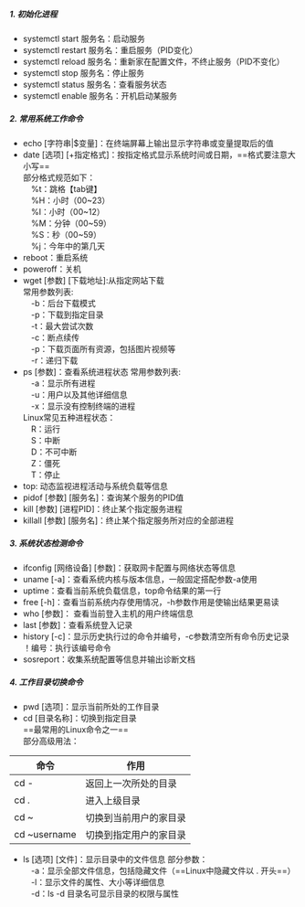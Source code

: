 ##### 1. 初始化进程
* systemctl start 服务名：启动服务
* systemctl restart 服务名：重启服务（PID变化）
* systemctl reload 服务名：重新家在配置文件，不终止服务（PID不变化）
* systemctl stop 服务名：停止服务
* systemctl status 服务名：查看服务状态
* systemctl enable 服务名：开机启动某服务

##### 2. 常用系统工作命令
* echo [字符串|$变量]：在终端屏幕上输出显示字符串或变量提取后的值
* date [选项] [+指定格式]：按指定格式显示系统时间或日期，==格式要注意大小写==  
部分格式规范如下：  
　%t：跳格【tab键】  
　%H：小时（00~23）  
　%I：小时（00~12）  
　%M：分钟（00~59）  
　%S：秒（00~59）  
　%j：今年中的第几天  
* reboot：重启系统
* poweroff：关机
* wget [参数] [下载地址]:从指定网站下载  
常用参数列表:  
　-b：后台下载模式  
　-p：下载到指定目录  
　-t：最大尝试次数  
　-c：断点续传  
　-p：下载页面所有资源，包括图片视频等  
　-r：递归下载  
* ps [参数]：查看系统进程状态
常用参数列表:  
　-a：显示所有进程  
　-u：用户以及其他详细信息  
　-x：显示没有控制终端的进程  
Linux常见五种进程状态：  
　R：运行  
　S：中断  
　D：不可中断  
　Z：僵死  
　T：停止  
* top: 动态监视进程活动与系统负载等信息
* pidof [参数] [服务名]：查询某个服务的PID值
* kill [参数] [进程PID]：终止某个指定服务进程
* killall [参数] [服务名]：终止某个指定服务所对应的全部进程

##### 3. 系统状态检测命令
* ifconfig [网络设备] [参数]：获取网卡配置与网络状态等信息
* uname [-a]：查看系统内核与版本信息，一般固定搭配参数-a使用
* uptime：查看当前系统负载信息，top命令结果的第一行
* free [-h]：查看当前系统内存使用情况，-h参数作用是使输出结果更易读
* who [参数]： 查看当前登入主机的用户终端信息
* last [参数]：查看系统登入记录
* history [-c]：显示历史执行过的命令并编号，-c参数清空所有命令历史记录  
！编号：执行该编号命令
* sosreport：收集系统配置等信息并输出诊断文档

##### 4. 工作目录切换命令
* pwd [选项]：显示当前所处的工作目录
* cd [目录名称]：切换到指定目录  
==最常用的Linux命令之一==  
部分高级用法：

命令|作用
-|-
cd - |返回上一次所处的目录
cd . |进入上级目录
cd ~ |切换到当前用户的家目录
cd ~username|切换到指定用户的家目录
* ls [选项] [文件]：显示目录中的文件信息
部分参数：  
　-a：显示全部文件信息，包括隐藏文件（==Linux中隐藏文件以 . 开头==）  
　-l：显示文件的属性、大小等详细信息  
　-d：ls -d 目录名可显示目录的权限与属性  
